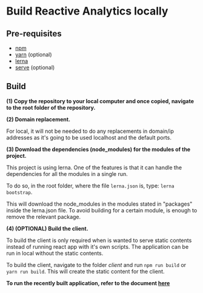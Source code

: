 # Build Reactive Analytics locally

## Pre-requisites

* [npm](https://www.npmjs.com/)
* [yarn](https://yarnpkg.com/lang/en/) (optional)
* [lerna](https://lernajs.io/)
* [serve](https://www.npmjs.com/package/serve) (optional)

## Build

**(1) Copy the repository to your local computer and once copied, navigate to the root folder of the repository.**

**(2) Domain replacement.**

For local, it will not be needed to do any replacements in domain/ip addresses as it's going to be used localhost and the default ports. 

**(3) Download the dependencies (node_modules) for the modules of the project.**

This project is using lerna. One of the features is that it can handle the dependencies for all the modules in a single run. 

To do so, in the root folder, where the file `lerna.json` is, type: `lerna bootstrap`.

This will download the node_modules in the modules stated in "packages" inside the lerna.json file. To avoid building for a certain module, is enough to remove the relevant package.

**(4) (OPTIONAL) Build the client.**

To build the client is only required when is wanted to serve static contents instead of running react app with it's own scripts. The application can be run in local without the static contents.

To build the client, navigate to the folder _client_ and run `npm run build` or `yarn run build`. This will create the static content for the client.

**To run the recently built application, refer to the document [here](../deployment/deploy-reactive-analytics-locally.md)**
